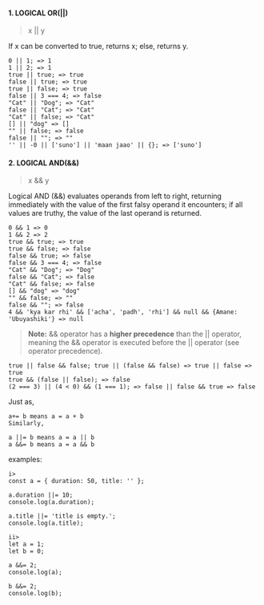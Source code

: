 
#### 1. LOGICAL OR(||)
> x || y

If x can be converted to true, returns x; else, returns y.
```
0 || 1; => 1
1 || 2; => 1
true || true; => true 
false || true; => true
true || false; => true
false || 3 === 4; => false
"Cat" || "Dog"; => "Cat"
false || "Cat"; => "Cat"
"Cat" || false; => "Cat"
[] || "dog" => []
"" || false; => false
false || ""; => ""
'' || -0 || ['suno'] || 'maan jaao' || {}; => ['suno']
```

#### 2. LOGICAL AND(&&)
>x && y

Logical AND (&&) evaluates operands from left to right, returning immediately with the value of the first falsy operand it encounters; if all values are truthy, the value of the last operand is returned.
```
0 && 1 => 0
1 && 2 => 2
true && true; => true
true && false; => false
false && true; => false
false && 3 === 4; => false
"Cat" && "Dog"; => "Dog"
false && "Cat"; => false
"Cat" && false; => false
[] && "dog" => "dog"
"" && false; => ""
false && ""; => false
4 && 'kya kar rhi' && ['acha', 'padh', 'rhi'] && null && {Amane: 'Ubuyashiki'} => null
```

> **Note:**
 && operator has a **higher precedence** than the || operator, meaning the && operator is executed before the || operator (see operator precedence).

```
true || false && false; true || (false && false) => true || false =>  true
true && (false || false); => false
(2 === 3) || (4 < 0) && (1 === 1); => false || false && true => false
```



Just as,
```
a+= b means a = a + b
Similarly,

a ||= b means a = a || b
a &&= b means a = a && b
```
examples:
```
i>
const a = { duration: 50, title: '' };

a.duration ||= 10;
console.log(a.duration);

a.title ||= 'title is empty.';
console.log(a.title);

ii>
let a = 1;
let b = 0;

a &&= 2;
console.log(a);

b &&= 2;
console.log(b);
```